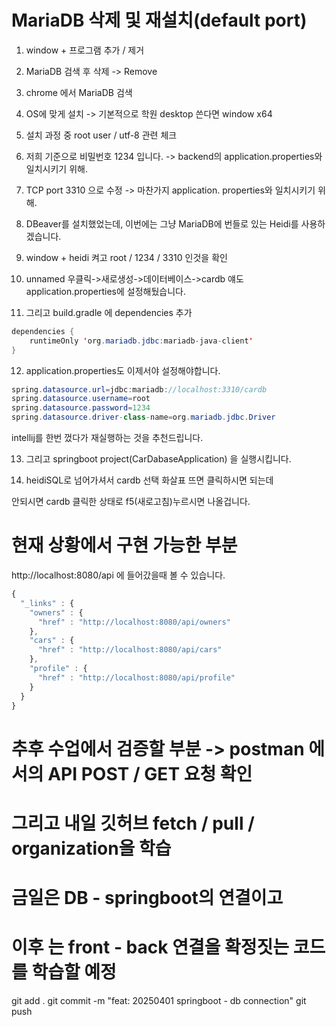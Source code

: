 # MariaDB 삭제 및 재설치(default port)

1. window + 프로그램 추가 / 제거

2. MariaDB 검색 후 삭제 -> Remove

3. chrome 에서 MariaDB 검색

4. OS에 맞게 설치 -> 기본적으로 학원 desktop 쓴다면
window x64

5. 설치 과정 중 root user / utf-8 관련 체크

6. 저희 기준으로 비밀번호 1234 입니다. -> backend의
application.properties와 일치시키기 위해.

7. TCP port 3310 으로 수정 -> 마찬가지 application.
properties와 일치시키기 위해.

8. DBeaver를 설치했었는데, 이번에는 그냥 MariaDB에
번들로 있는 Heidi를 사용하겠습니다.

9. window + heidi 켜고 root / 1234 / 3310 인것을 확인

10. unnamed 우클릭->새로생성->데이터베이스->cardb
얘도 application.properties에 설정해뒀습니다.

11. 그리고 build.gradle 에 dependencies 추가
```java
dependencies {
	runtimeOnly 'org.mariadb.jdbc:mariadb-java-client'
}
```

12. application.properties도 이제서야 설정해야합니다.
```java
spring.datasource.url=jdbc:mariadb://localhost:3310/cardb
spring.datasource.username=root
spring.datasource.password=1234
spring.datasource.driver-class-name=org.mariadb.jdbc.Driver
```

intellij를 한번 껐다가 재실행하는 것을 추천드립니다.

13. 그리고 springboot project(CarDabaseApplication)
을 실행시킵니다.

14. heidiSQL로 넘어가셔서 cardb 선택 화살표 뜨면
클릭하시면 되는데

안되시면 cardb 클릭한 상태로 f5(새로고침)누르시면
나올겁니다.

# 현재 상황에서 구현 가능한 부분
http://localhost:8080/api 에 들어갔을때 볼 수 있습니다.
```js
{
  "_links" : {
    "owners" : {
      "href" : "http://localhost:8080/api/owners"
    },
    "cars" : {
      "href" : "http://localhost:8080/api/cars"
    },
    "profile" : {
      "href" : "http://localhost:8080/api/profile"
    }
  }
}
```

# 추후 수업에서 검증할 부분 -> postman 에서의 API POST / GET 요청 확인
# 그리고 내일 깃허브 fetch / pull / organization을 학습

# 금일은 DB - springboot의 연결이고
# 이후 는 front - back 연결을 확정짓는 코드를 학습할 예정

git add .
git commit -m "feat: 20250401 springboot - db connection"
git push